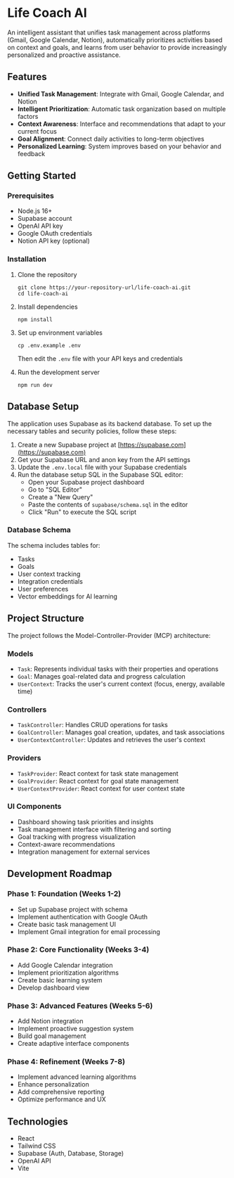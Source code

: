 # Life Coach AI

An intelligent assistant that unifies task management across platforms (Gmail, Google Calendar, Notion), automatically prioritizes activities based on context and goals, and learns from user behavior to provide increasingly personalized and proactive assistance.

## Features

- **Unified Task Management**: Integrate with Gmail, Google Calendar, and Notion
- **Intelligent Prioritization**: Automatic task organization based on multiple factors
- **Context Awareness**: Interface and recommendations that adapt to your current focus
- **Goal Alignment**: Connect daily activities to long-term objectives
- **Personalized Learning**: System improves based on your behavior and feedback

## Getting Started

### Prerequisites

- Node.js 16+
- Supabase account
- OpenAI API key
- Google OAuth credentials
- Notion API key (optional)

### Installation

1. Clone the repository
   ```
   git clone https://your-repository-url/life-coach-ai.git
   cd life-coach-ai
   ```

2. Install dependencies
   ```
   npm install
   ```

3. Set up environment variables
   ```
   cp .env.example .env
   ```
   Then edit the `.env` file with your API keys and credentials

4. Run the development server
   ```
   npm run dev
   ```

## Database Setup

The application uses Supabase as its backend database. To set up the necessary tables and security policies, follow these steps:

1. Create a new Supabase project at [https://supabase.com](https://supabase.com)
2. Get your Supabase URL and anon key from the API settings
3. Update the `.env.local` file with your Supabase credentials
4. Run the database setup SQL in the Supabase SQL editor:
   - Open your Supabase project dashboard
   - Go to "SQL Editor"
   - Create a "New Query"
   - Paste the contents of `supabase/schema.sql` in the editor
   - Click "Run" to execute the SQL script

### Database Schema

The schema includes tables for:
- Tasks
- Goals
- User context tracking
- Integration credentials
- User preferences
- Vector embeddings for AI learning

## Project Structure

The project follows the Model-Controller-Provider (MCP) architecture:

### Models
- `Task`: Represents individual tasks with their properties and operations
- `Goal`: Manages goal-related data and progress calculation
- `UserContext`: Tracks the user's current context (focus, energy, available time)

### Controllers
- `TaskController`: Handles CRUD operations for tasks
- `GoalController`: Manages goal creation, updates, and task associations
- `UserContextController`: Updates and retrieves the user's context

### Providers
- `TaskProvider`: React context for task state management
- `GoalProvider`: React context for goal state management
- `UserContextProvider`: React context for user context state

### UI Components
- Dashboard showing task priorities and insights
- Task management interface with filtering and sorting
- Goal tracking with progress visualization
- Context-aware recommendations
- Integration management for external services

## Development Roadmap

### Phase 1: Foundation (Weeks 1-2)
- Set up Supabase project with schema
- Implement authentication with Google OAuth
- Create basic task management UI
- Implement Gmail integration for email processing

### Phase 2: Core Functionality (Weeks 3-4)
- Add Google Calendar integration
- Implement prioritization algorithms
- Create basic learning system
- Develop dashboard view

### Phase 3: Advanced Features (Weeks 5-6)
- Add Notion integration
- Implement proactive suggestion system
- Build goal management
- Create adaptive interface components

### Phase 4: Refinement (Weeks 7-8)
- Implement advanced learning algorithms
- Enhance personalization
- Add comprehensive reporting
- Optimize performance and UX

## Technologies

- React
- Tailwind CSS
- Supabase (Auth, Database, Storage)
- OpenAI API
- Vite